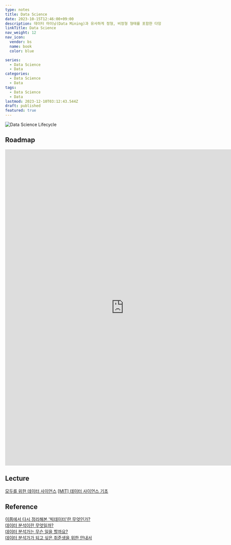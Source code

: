 ```yaml
---
type: notes
title: Data Science
date: 2023-10-15T12:46:00+09:00
description: 데이터 마이닝(Data Mining)과 유사하게 정형, 비정형 형태를 포함한 다양한 데이터로부터 지식과 인사이트를 추출하는 과정에서 과학적 방법론, 프로세스, 알고리즘, 시스템을 동원하는 융합 분야
linkTitle: Data Science
nav_weight: 12
nav_icon:
  vendor: bs
  name: book
  color: blue

series:
  - Data Science
  - Data
categories:
  - Data Science
  - Data
tags:
  - Data Science
  - Data
lastmod: 2023-12-10T03:12:43.544Z
draft: published
featured: true
---
```


![Data Science Lifecycle](/content/data/data-science-lifecycle.png#center "https://medium.com/@milanbhadja7932/data-cleaning-in-data-science-e8d0c0d3efdf")

## Roadmap

<p align="center">
<iframe width="768" height="1024" src="https://roadmap.sh/ai-data-scientist?s=652b754df43a58c923ce9d26" frameborder="0" allow="accelerometer; autoplay; encrypted-media; gyroscope; picture-in-picture" allowfullscreen></iframe>
</p>

## Lecture

[모두를 위한 데이터 사이언스](https://www.boostcourse.org/ds101)
[[MIT] 데이터 사이언스 기초](https://www.boostcourse.org/ds201)

## Reference

[이쯤에서 다시 정리해본 '빅데이터'란 무엇인가?](https://yozm.wishket.com/magazine/detail/2264/)  
[데이터 분석이란 무엇일까?](https://yozm.wishket.com/magazine/detail/1567/)  
[데이터 분석가는 무슨 일을 할까요?](https://yozm.wishket.com/magazine/detail/1571/)  
[데이터 분석가가 되고 싶은 취준생을 위한 안내서](https://yozm.wishket.com/magazine/detail/1649/)
